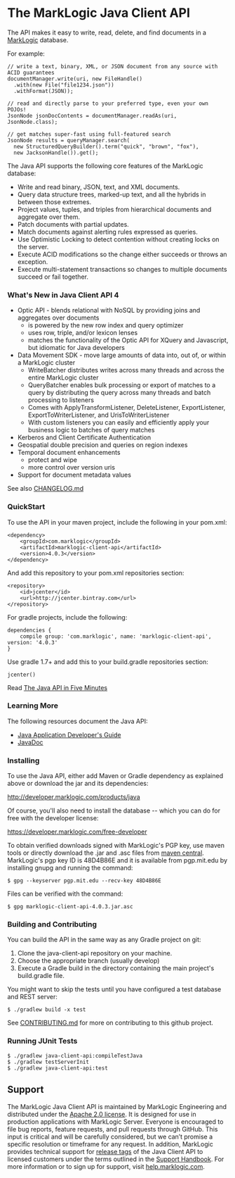 # The MarkLogic Java Client API

The API makes it easy to write, read, delete, and find documents
in a [MarkLogic](http://developer.marklogic.com/) database.

For example:

    // write a text, binary, XML, or JSON document from any source with ACID guarantees
    documentManager.write(uri, new FileHandle()
      .with(new File("file1234.json"))
      .withFormat(JSON));

    // read and directly parse to your preferred type, even your own POJOs!
    JsonNode jsonDocContents = documentManager.readAs(uri, JsonNode.class);

    // get matches super-fast using full-featured search
    JsonNode results = queryManager.search(
      new StructuredQueryBuilder().term("quick", "brown", "fox"),
      new JacksonHandle()).get();

The Java API supports the following core features of the MarkLogic database:

*  Write and read binary, JSON, text, and XML documents.
*  Query data structure trees, marked-up text, and all the hybrids in between those extremes.
*  Project values, tuples, and triples from hierarchical documents and aggregate over them.
*  Patch documents with partial updates.
*  Match documents against alerting rules expressed as queries.
*  Use Optimistic Locking to detect contention without creating locks on the server.
*  Execute ACID modifications so the change either succeeds or throws an exception.
*  Execute multi-statement transactions so changes to multiple documents succeed or fail together.

### What's New in Java Client API 4

* Optic API - blends relational with NoSQL by providing joins and aggregates over documents
  * is powered by the new row index and query optimizer
  * uses row, triple, and/or lexicon lenses
  * matches the functionality of the Optic API for XQuery and Javascript, but idiomatic for Java
    developers
* Data Movement SDK - move large amounts of data into, out of, or within a MarkLogic cluster
  * WriteBatcher distributes writes across many threads and across the entire MarkLogic cluster
  * QueryBatcher enables bulk processing or export of matches to a query by distributing the query
    across many threads and batch processing to listeners
  * Comes with ApplyTransformListener, DeleteListener, ExportListener, ExportToWriterListener, and
    UrisToWriterListener
  * With custom listeners you can easily and efficiently apply your business logic to batches of query
    matches
* Kerberos and Client Certificate Authentication
* Geospatial double precision and queries on region indexes
* Temporal document enhancements
  * protect and wipe
  * more control over version uris
* Support for document metadata values

See also [CHANGELOG.md](CHANGELOG.md)

### QuickStart

To use the API in your maven project, include the following in your pom.xml:

    <dependency>
        <groupId>com.marklogic</groupId>
        <artifactId>marklogic-client-api</artifactId>
        <version>4.0.3</version>
    </dependency>

And add this repository to your pom.xml repositories section:

    <repository>
        <id>jcenter</id>
        <url>http://jcenter.bintray.com</url>
    </repository>

For gradle projects, include the following:

    dependencies {
        compile group: 'com.marklogic', name: 'marklogic-client-api', version: '4.0.3'
    }

Use gradle 1.7+ and add this to your build.gradle repositories section:

    jcenter()

Read [The Java API in Five Minutes](http://developer.marklogic.com/try/java/index)

### Learning More

The following resources document the Java API:

* [Java Application Developer's Guide](http://docs.marklogic.com/guide/java)
* [JavaDoc](http://docs.marklogic.com/javadoc/client/index.html)

### Installing

To use the Java API, either add Maven or Gradle dependency as explained above or download the jar and its dependencies:

http://developer.marklogic.com/products/java

Of course, you'll also need to install the database -- which you can do for free with
the developer license:

https://developer.marklogic.com/free-developer

To obtain verified downloads signed with MarkLogic's PGP key, use maven tools or directly download
the .jar and .asc files from
[maven central](http://repo1.maven.org/maven2/com/marklogic/marklogic-client-api/4.0.3/).  MarkLogic's
pgp key ID is 48D4B86E and it is available from pgp.mit.edu by installing gnupg and running the command:

    $ gpg --keyserver pgp.mit.edu --recv-key 48D4B86E

Files can be verified with the command:

    $ gpg marklogic-client-api-4.0.3.jar.asc


### Building and Contributing

You can build the API in the same way as any Gradle project on git:

1. Clone the java-client-api repository on your machine.
2. Choose the appropriate branch (usually develop)
3. Execute a Gradle build in the directory containing the main project's build.gradle file.

You might want to skip the tests until you have configured a test database and REST server:

    $ ./gradlew build -x test

See [CONTRIBUTING.md](.github/CONTRIBUTING.md) for more on contributing to this github project.

### Running JUnit Tests

    $ ./gradlew java-client-api:compileTestJava
    $ ./gradlew testServerInit
    $ ./gradlew java-client-api:test

## Support
The MarkLogic Java Client API is maintained by MarkLogic Engineering and distributed under the [Apache 2.0 license](https://github.com/marklogic/java-client-api/blob/master/LICENSE). It is designed for use in production applications with MarkLogic Server. Everyone is encouraged to file bug reports, feature requests, and pull requests through GitHub. This input is critical and will be carefully considered, but we can’t promise a specific resolution or timeframe for any request. In addition, MarkLogic provides technical support for [release tags](https://github.com/marklogic/java-client-api/releases) of the Java Client API to licensed customers under the terms outlined in the [Support Handbook](http://www.marklogic.com/files/Mark_Logic_Support_Handbook.pdf). For more information or to sign up for support, visit [help.marklogic.com](http://help.marklogic.com).
